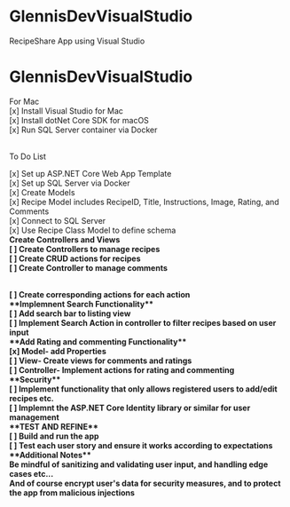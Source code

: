 # GlennisDevVisualStudio
RecipeShare App using Visual Studio
# GlennisDevVisualStudio
For Mac
<br>
[x] Install Visual Studio for Mac
<br>
[x] Install dotNet Core SDK for macOS
<br>
[x] Run SQL Server container via Docker
<br>
<br>

To Do List
<br>

[x] Set up ASP.NET Core Web App Template
<br>
[x] Set up SQL Server via Docker
<br>
[x] Create Models
<br>
    [x] Recipe Model includes RecipeID, Title, Instructions, Image, Rating, and Comments
    <br>
[x] Connect to SQL Server
<br>
[x] Use Recipe Class Model to define schema
<br>
<strong>**Create Controllers and Views**
<br>
[ ] Create Controllers to manage recipes
<br>
    [ ] Create CRUD actions for recipes
<br>
[ ] Create Controller to manage comments
<br>

<br>
[ ] Create corresponding actions for each action
<br>
**Implemnent Search Functionality**
<br>
[ ] Add search bar to listing view
<br>
[ ] Implement Search Action in controller to filter recipes based on user input
<br>
<strong>**Add Rating and commenting Functionality**
<br>
[x] Model- add Properties
<br>
[ ] View- Create views for comments and ratings
<br>
[ ] Controller- Implement actions for rating and commenting
<br>
<strong>**Security**
<br>
[ ] Implement functionality that only allows registered users to add/edit recipes etc.
<br>
[ ] Implemnt the ASP.NET Core Identity library or similar for user management
<br>
<strong>**TEST AND REFINE**
<br>
[ ] Build and run the app
<br>
[ ] Test each user story and ensure it works according to expectations
<br>
<strong>**Additional Notes**
<br>
Be mindful of sanitizing and validating user input, and handling edge cases etc...
<br>
And of course encrypt user's data for security measures, and to protect the app from malicious injections
<br>
